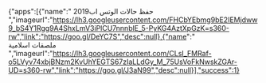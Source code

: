 {"apps":[{"name":" حفظ حالات الوتس اب2019 ","imageurl":"https://lh3.googleusercontent.com/FHCbYEbmg9bE2IEMjdww9_bS4Y1Rgg9A4ShxLmV3iPlCU7nnnblE_5-PyKG4AztXpGzK=s360-rw","link":"https://goo.gl/DeYC7S","desc":null},{"name":"	
ملصقات اسلامية 
 ","imageurl":"https://lh3.googleusercontent.com/CLsI_FMRaf-o5LVyv74xbjBNzm2KvUhYEGTS67zIaLLdGy_M_75UsVoFkNwskZGAr-UD=s360-rw","link":"https://goo.gl/J3aN99","desc":null}],"success":1}
